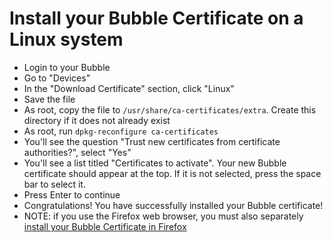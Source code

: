 # Install your Bubble Certificate on a Linux system

 * Login to your Bubble
 * Go to "Devices"
 * In the "Download Certificate" section, click "Linux"
 * Save the file
 * As root, copy the file to `/usr/share/ca-certificates/extra`. Create this directory if it does not already exist
 * As root, run `dpkg-reconfigure ca-certificates`
 * You'll see the question "Trust new certificates from certificate authorities?", select "Yes"
 * You'll see a list titled "Certificates to activate". Your new Bubble certificate should appear at the top. If it is not selected, press the space bar to select it.
 * Press Enter to continue
 * Congratulations! You have successfully installed your Bubble certificate!
 * NOTE: if you use the Firefox web browser, you must also separately [install your Bubble Certificate in Firefox](firefox_cert.md)
